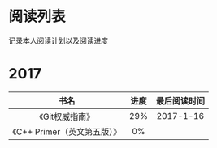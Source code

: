 # 阅读列表
记录本人阅读计划以及阅读进度

# 2017
|书名|进度|最后阅读时间|
|:---:|:---:|:---:|
|《Git权威指南》| 29%| 2017-1-16|
|《C++ Primer（英文第五版）》| 0%||

